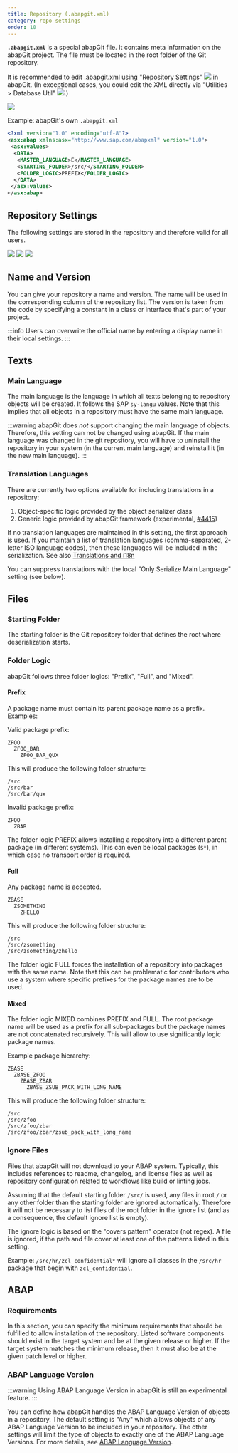 ```yaml
---
title: Repository (.abapgit.xml)
category: repo settings
order: 10
---
```


**`.abapgit.xml`** is a special abapGit file. It contains meta information on the abapGit project. The file must be located in the root folder of the Git repository.

It is recommended to edit .abapgit.xml using "Repository Settings" ![](/img/repo_settings.png) in abapGit.
(In exceptional cases, you could edit the XML directly via "Utilities > Database Util" ![](/img/utilities.png).)

![](/img/repo_settings_menu.png)

Example: abapGit's own `.abapgit.xml`

```xml
<?xml version="1.0" encoding="utf-8"?>
<asx:abap xmlns:asx="http://www.sap.com/abapxml" version="1.0">
 <asx:values>
  <DATA>
   <MASTER_LANGUAGE>E</MASTER_LANGUAGE>
   <STARTING_FOLDER>/src/</STARTING_FOLDER>
   <FOLDER_LOGIC>PREFIX</FOLDER_LOGIC>
  </DATA>
 </asx:values>
</asx:abap>
```

## Repository Settings

The following settings are stored in the repository and therefore valid for all users.

![](/img/repo_settings_abapgit_xml.png)
![](/img/repo_settings_abapgit_xml_2.png)
![](/img/repo_settings_abapgit_xml_3.png)

## Name and Version

You can give your repository a name and version. The name will be used in the corresponding column of the repository list. The version is taken from the code by specifying a constant in a class or interface that's part of your project.

:::info
Users can overwrite the official name by entering a display name in their local settings.
:::

## Texts

### Main Language

The main language is the language in which all texts belonging to repository objects will be created. It follows the SAP `sy-langu` values. Note that this implies that all objects in a repository must have the same main language.

:::warning
abapGit does *not* support changing the main language of objects. Therefore, this setting can not be changed using abapGit. If the main language was changed in the git repository, you will have to uninstall the repository in your system (in the current main language) and reinstall it (in the new main language).
:::

### Translation Languages

There are currently two options available for including translations in a repository:

1. Object-specific logic provided by the object serializer class
2. Generic logic provided by abapGit framework (experimental, [#4415](https://github.com/abapGit/abapGit/pull/4415))

If no translation languages are maintained in this setting, the first approach is used. If you maintain a list of translation languages (comma-separated, 2-letter ISO language codes), then these languages will be included in the serialization. See also [Translations and i18n](/user-guide/reference/translations.md)

You can suppress translations with the local "Only Serialize Main Language" setting (see below).

## Files

### Starting Folder

The starting folder is the Git repository folder that defines the root where deserialization starts.

### Folder Logic

abapGit follows three folder logics: "Prefix", "Full", and "Mixed".

#### Prefix

A package name must contain its parent package name as a prefix. Examples:

Valid package prefix:

```
ZFOO
  ZFOO_BAR
    ZFOO_BAR_QUX
```

This will produce the following folder structure:

```
/src
/src/bar
/src/bar/qux
```

Invalid package prefix:

```
ZFOO
  ZBAR
```

The folder logic PREFIX allows installing a repository into a different parent package (in different systems). This can even be local packages (`$*`), in which case no transport order is required.

#### Full

Any package name is accepted.

```
ZBASE
  ZSOMETHING
    ZHELLO
```

This will produce the following folder structure:

```
/src
/src/zsomething
/src/zsomething/zhello
```

The folder logic FULL forces the installation of a repository into packages with the same name. Note that this can be problematic for contributors who use a system where specific prefixes for the package names are to be used.

#### Mixed

The folder logic MIXED combines PREFIX and FULL. The root package name will be used as a prefix for all sub-packages but the package names are not concatenated recursively. This will allow to use significantly logic package names.

Example package hierarchy:

```
ZBASE
  ZBASE_ZFOO
    ZBASE_ZBAR
      ZBASE_ZSUB_PACK_WITH_LONG_NAME
```

This will produce the following folder structure:

```
/src
/src/zfoo
/src/zfoo/zbar
/src/zfoo/zbar/zsub_pack_with_long_name
```

### Ignore Files

Files that abapGit will not download to your ABAP system. Typically, this includes references to readme, changelog, and license
files as well as repository configuration related to workflows like build or linting jobs.

Assuming that the default starting folder `/src/` is used, any files in root `/` or any other folder than the starting folder are ignored automatically. Therefore it will not be necessary to list files of the root folder in the ignore list (and as a consequence, the default ignore list is empty).

The ignore logic is based on the "covers pattern" operator (not regex). A file is ignored, if the path and file cover at least one of the patterns listed in this setting.

Example: `/src/hr/zcl_confidential*` will ignore all classes in the `/src/hr` package that begin with `zcl_confidential`.

## ABAP

### Requirements

In this section, you can specify the minimum requirements that should be fulfilled to allow installation of the repository. Listed software components should exist in the target system and be at the given release or higher. If the target system matches the minimum release, then it must also be at the given patch level or higher.

### ABAP Language Version

:::warning
Using ABAP Language Version in abapGit is still an experimental feature. 
:::

You can define how abapGit handles the ABAP Language Version of objects in a repository. The default setting is "Any" which allows objects of any ABAP Language Version to be included in your repository. The other settings will limit the type of objects to exactly one of the ABAP Language Versions. For more details, see [ABAP Language Version](./reference/abap-language-version.html).
